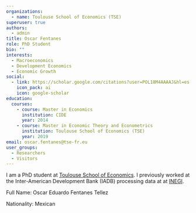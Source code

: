 ```yaml
---
organizations:
  - name: Toulouse School of Economics (TSE)
superuser: true
authors:
  - admin
title: Oscar Fentanes
role: PhD Student
bio: ""
interests:
  - Macroeconomics
  - Development Economics
  - Economic Growth
social:
  - link: https://scholar.google.com/citations?user=POL18M4AAAAJ&hl=es
    icon_pack: ai
    icon: google-scholar
education:
  courses:
    - course: Master in Economics
      institution: CIDE
      year: 2014
    - course: Master in Economic Theory and Econometrics
      institution: Toulouse School of Economics (TSE)
      year: 2019
email: oscar.fentanes@tse-fr.eu
user_groups:
  - Researchers
  - Visitors
---
```


I am a PhD student at [Toulouse School of Economics](https://www.tse-fr.eu/people/oscar-fentanes). I previously worked at the Inter-American Development Bank (IADB) processing data at at [INEGI](https://rde.inegi.org.mx/index.php/author/o-fentanes-t/).

Full Name: Oscar Eduardo Fentanes Tellez

Nationality: Mexican
